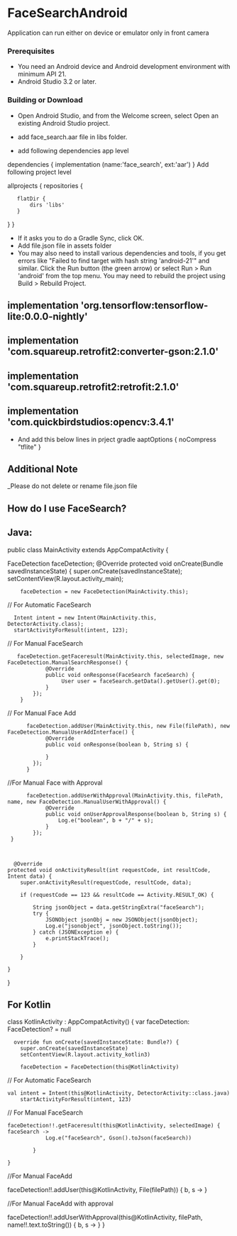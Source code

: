 # FaceSearchAndroid

Application can run either on device or emulator only in front camera

### Prerequisites

* You need an Android device and Android development environment with minimum API 21.
* Android Studio 3.2 or later.

### Building or Download
* Open Android Studio, and from the Welcome screen, select Open an existing Android Studio project.

* add  face_search.aar file in libs folder.
* add following dependencies app level


dependencies { implementation (name:'face_search', ext:'aar') }
Add following project level

allprojects {
   repositories {
            
       flatDir {
           dirs 'libs'
       }

   }
}
* If it asks you to do a Gradle Sync, click OK.
* Add file.json file in assets folder
*  You may also need to install various dependencies and tools, if you get errors like "Failed to find target with hash string 'android-21'" and similar.
 Click the Run button (the green arrow) or select Run > Run 'android' from the top menu. You may need to rebuild the project using Build > Rebuild Project.

##  implementation 'org.tensorflow:tensorflow-lite:0.0.0-nightly'
##  implementation 'com.squareup.retrofit2:converter-gson:2.1.0'
##  implementation 'com.squareup.retrofit2:retrofit:2.1.0'
##  implementation 'com.quickbirdstudios:opencv:3.4.1'

* And add this below lines in prject gradle
  aaptOptions {
       noCompress "tflite"
   }

## Additional Note
_Please do not delete or rename  file.json file

## How do I use FaceSearch?

## Java:

public class MainActivity extends AppCompatActivity {

FaceDetection faceDetection;
 @Override
    protected void onCreate(Bundle savedInstanceState) {
        super.onCreate(savedInstanceState);
        setContentView(R.layout.activity_main);
        
        faceDetection = new FaceDetection(MainActivity.this);
        
 // For Automatic FaceSearch 

      Intent intent = new Intent(MainActivity.this, DetectorActivity.class);
      startActivityForResult(intent, 123);
 // For Manual FaceSearch
 
       faceDetection.getFaceresult(MainActivity.this, selectedImage, new FaceDetection.ManualSearchResponse() {
                @Override
                public void onResponse(FaceSearch faceSearch) {
                     User user = faceSearch.getData().getUser().get(0);
                }
            });
        }   
            
 // For Manual Face Add
          
          faceDetection.addUser(MainActivity.this, new File(filePath), new FaceDetection.ManualUserAddInterface() {
                @Override
                public void onResponse(boolean b, String s) {
                   
                }
            });
          }  
            
  //For Manual Face with Approval
          
          faceDetection.addUserWithApproval(MainActivity.this, filePath, name, new FaceDetection.ManualUserWithApproval() {                                              
                @Override
                public void onUserApprovalResponse(boolean b, String s) {
                    Log.e("boolean", b + "/" + s);
                }
            }); 
     }
    
    
    
      @Override
    protected void onActivityResult(int requestCode, int resultCode, Intent data) {
        super.onActivityResult(requestCode, resultCode, data);
        
        if (requestCode == 123 && resultCode == Activity.RESULT_OK) {

            String jsonObject = data.getStringExtra("faceSearch");
            try {
                JSONObject jsonObj = new JSONObject(jsonObject);
                Log.e("jsonobject", jsonObject.toString());
            } catch (JSONException e) {
                e.printStackTrace();
            }

        }
        
    }    
    
}

## For Kotlin 

class KotlinActivity : AppCompatActivity() {
     var faceDetection: FaceDetection? = null
     
      override fun onCreate(savedInstanceState: Bundle?) {
        super.onCreate(savedInstanceState)
        setContentView(R.layout.activity_kotlin3)

        faceDetection = FaceDetection(this@KotlinActivity)
  // For Automatic FaceSearch
    
    val intent = Intent(this@KotlinActivity, DetectorActivity::class.java)
        startActivityForResult(intent, 123)

// For Manual FaceSearch
    
    faceDetection!!.getFaceresult(this@KotlinActivity, selectedImage) { faceSearch ->
                Log.e("faceSearch", Gson().toJson(faceSearch))
               
            } 

    }
//For Manual FaceAdd

 faceDetection!!.addUser(this@KotlinActivity, File(filePath)) { b, s -> }
 
//For Manual FaceAdd with approval
 
 faceDetection!!.addUserWithApproval(this@KotlinActivity, filePath, name!!.text.toString()) { b, s ->  }
}

 
 


